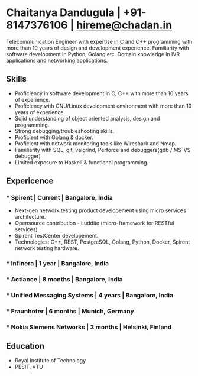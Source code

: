 # Chaitanya Dandugula | +91-8147376106 | hireme@chadan.in
Telecommunication Engineer with expertise in C and C++ programming with more than 10 years of design and development experience. 
Familiarity with software development in Python, Golang etc.
Domain knowledge in IVR applications and networking applications.

## Skills
* Proficiency in software development in C, C++ with more than 10 years of experience.
* Proficiency with GNU/Linux development environment with more than 10 years of experience.
* Solid understanding of object oriented analysis, design and programming.
* Strong debugging/troubleshooting skills.
* Proficient with Golang & docker.
* Proficient with network monitoring tools like Wireshark and Nmap.
* Familiarity with SQL, git, valgrind, Perforce and debuggers(gdb / MS-VS debugger)
* Limited exposure to Haskell & functional programming.

## Expericence
### * Spirent | Current | Bangalore, India
  * Next-gen network testing product developement using micro services architecture.
  * Opensource contribution - Luddite (micro-framework for RESTful services).
  * Spirent TestCenter developement.
  * Technologies: C++, REST, PostgreSQL, Golang, Python, Docker, Spirent network testing hardware.
### * Infinera | 1 year | Bangalore, India
### * Actiance | 8 months | Bangalore, India
### * Unified Messaging Systems | 4 years | Bangalore, India
### * Fraunhofer | 6 months | Munich, Germany
### * Nokia Siemens Networks | 3 months | Helsinki, Finland

## Education
* Royal Institute of Technology
* PESIT, VTU

